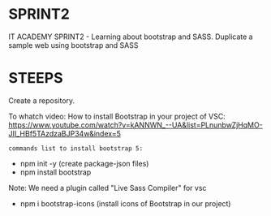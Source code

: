 # SPRINT2
IT ACADEMY SPRINT2 - Learning about bootstrap and SASS.
Duplicate a sample web using bootstrap and SASS

# STEEPS
Create a repository.

To whatch  video:
  How to install Bootstrap in your project of VSC:
  https://www.youtube.com/watch?v=kANNWN_--UA&list=PLnunbwZjHqMO-JII_HBf5TAzdzaBJP34w&index=5
  
    commands list to install bootstrap 5:
  
  - npm init -y (create package-json files)
  - npm install bootstrap

  Note: We need a plugin called "Live Sass Compiler" for vsc

  - npm i bootstrap-icons (install icons of Bootstrap in our project)




  
  
  
  
